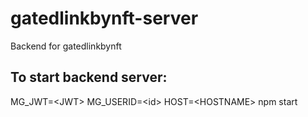 # gatedlinkbynft-server
Backend for gatedlinkbynft

## To start backend server:
MG_JWT=\<JWT\> MG_USERID=\<id\> HOST=\<HOSTNAME\> npm start
